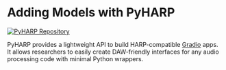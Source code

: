 # Adding Models with PyHARP

[![PyHARP Repository](https://github-readme-stats.vercel.app/api/pin/?username=TEAMuP-dev&repo=pyharp)](https://github.com/TEAMuP-dev/pyharp)

PyHARP provides a lightweight API to build HARP-compatible [Gradio](https://www.gradio.app) apps. It allows researchers to easily create DAW-friendly interfaces for any audio processing code with minimal Python wrappers.

